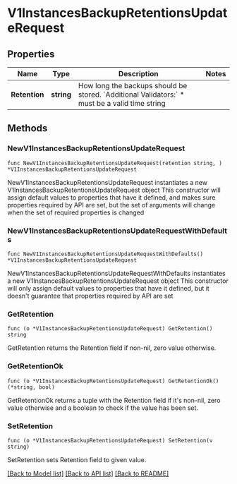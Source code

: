 # V1InstancesBackupRetentionsUpdateRequest

## Properties

Name | Type | Description | Notes
------------ | ------------- | ------------- | -------------
**Retention** | **string** | How long the backups should be stored. &#x60;Additional Validators:&#x60; * must be a valid time string | 

## Methods

### NewV1InstancesBackupRetentionsUpdateRequest

`func NewV1InstancesBackupRetentionsUpdateRequest(retention string, ) *V1InstancesBackupRetentionsUpdateRequest`

NewV1InstancesBackupRetentionsUpdateRequest instantiates a new V1InstancesBackupRetentionsUpdateRequest object
This constructor will assign default values to properties that have it defined,
and makes sure properties required by API are set, but the set of arguments
will change when the set of required properties is changed

### NewV1InstancesBackupRetentionsUpdateRequestWithDefaults

`func NewV1InstancesBackupRetentionsUpdateRequestWithDefaults() *V1InstancesBackupRetentionsUpdateRequest`

NewV1InstancesBackupRetentionsUpdateRequestWithDefaults instantiates a new V1InstancesBackupRetentionsUpdateRequest object
This constructor will only assign default values to properties that have it defined,
but it doesn't guarantee that properties required by API are set

### GetRetention

`func (o *V1InstancesBackupRetentionsUpdateRequest) GetRetention() string`

GetRetention returns the Retention field if non-nil, zero value otherwise.

### GetRetentionOk

`func (o *V1InstancesBackupRetentionsUpdateRequest) GetRetentionOk() (*string, bool)`

GetRetentionOk returns a tuple with the Retention field if it's non-nil, zero value otherwise
and a boolean to check if the value has been set.

### SetRetention

`func (o *V1InstancesBackupRetentionsUpdateRequest) SetRetention(v string)`

SetRetention sets Retention field to given value.



[[Back to Model list]](../README.md#documentation-for-models) [[Back to API list]](../README.md#documentation-for-api-endpoints) [[Back to README]](../README.md)


